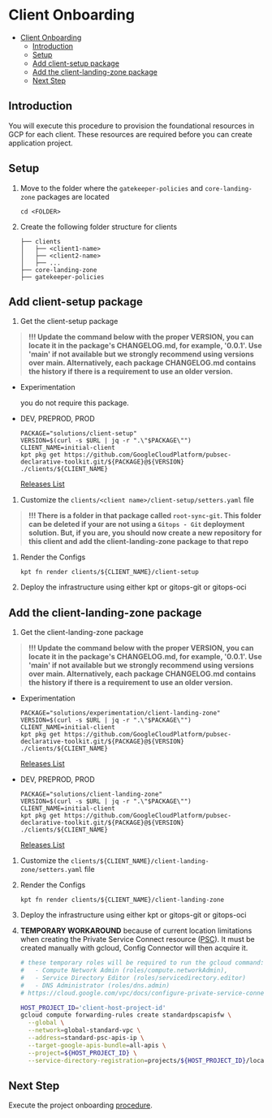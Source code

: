 # Client Onboarding

<!-- vscode-markdown-toc -->
- [Client Onboarding](#client-onboarding)
  - [Introduction](#introduction)
  - [Setup](#setup)
  - [Add client-setup package](#add-client-setup-package)
  - [Add the client-landing-zone package](#add-the-client-landing-zone-package)
  - [Next Step](#next-step)

<!-- vscode-markdown-toc-config
	numbering=false
	autoSave=true
	/vscode-markdown-toc-config -->
<!-- /vscode-markdown-toc -->

## <a name='Introduction'></a>Introduction

You will execute this procedure to provision the foundational resources in GCP for each client. These resources are required before you can create application project.

## <a name='Setup'></a>Setup

1. Move to the folder where the `gatekeeper-policies` and `core-landing-zone` packages are located

    ```shell
    cd <FOLDER>
    ```

1. Create the following folder structure for clients

    ```text
    ├── clients
    │   ├── <client1-name>
    │   ├── <client2-name>
    │   ├── ...
    ├── core-landing-zone
    ├── gatekeeper-policies
    ```

## <a name='Addclient-setuppackage'></a>Add client-setup package

1. Get the client-setup package

> **!!! Update the command below with the proper VERSION, you can locate it in the package's CHANGELOG.md, for example, '0.0.1'. Use 'main' if not available but
> we strongly recommend using versions over main. Alternatively, each package CHANGELOG.md contains the history if there is a requirement to use an older version.**

- Experimentation

  you do not require this package.

- DEV, PREPROD, PROD

  ```shell
  PACKAGE="solutions/client-setup"
  VERSION=$(curl -s $URL | jq -r ".\"$PACKAGE\"")
  CLIENT_NAME=initial-client
  kpt pkg get https://github.com/GoogleCloudPlatform/pubsec-declarative-toolkit.git/${PACKAGE}@${VERSION} ./clients/${CLIENT_NAME}
  ```

  [Releases List](https://github.com/GoogleCloudPlatform/pubsec-declarative-toolkit/releases?q=%22solutions%2Fclient-setup%22&expanded=true)

1. Customize the `clients/<client name>/client-setup/setters.yaml` file

  > **!!! There is a folder in that package called `root-sync-git`. This folder can be deleted if your are not using a `Gitops - Git` deployment solution. But, if you are, you should now create a new repository for this client and add the client-landing-zone package to that repo**

1. Render the Configs

    ```shell
    kpt fn render clients/${CLIENT_NAME}/client-setup
    ```

1. Deploy the infrastructure using either kpt or gitops-git or gitops-oci

## <a name='Addtheclient-landing-zonepackage'></a>Add the client-landing-zone package

1. Get the client-landing-zone package

> **!!! Update the command below with the proper VERSION, you can locate it in the package's CHANGELOG.md, for example, '0.0.1'. Use 'main' if not available but
> we strongly recommend using versions over main. Alternatively, each package CHANGELOG.md contains the history if there is a requirement to use an older version.**

- Experimentation

  ```shell
  PACKAGE="solutions/experimentation/client-landing-zone"
  VERSION=$(curl -s $URL | jq -r ".\"$PACKAGE\"")
  CLIENT_NAME=initial-client
  kpt pkg get https://github.com/GoogleCloudPlatform/pubsec-declarative-toolkit.git/${PACKAGE}@${VERSION} ./clients/${CLIENT_NAME}
  ```

  [Releases List](https://github.com/GoogleCloudPlatform/pubsec-declarative-toolkit/releases?q=experimentation%2Fclient-landing-zone&expanded=true)

- DEV, PREPROD, PROD

  ```shell
  PACKAGE="solutions/client-landing-zone"
  VERSION=$(curl -s $URL | jq -r ".\"$PACKAGE\"")
  CLIENT_NAME=initial-client
  kpt pkg get https://github.com/GoogleCloudPlatform/pubsec-declarative-toolkit.git/${PACKAGE}@${VERSION} ./clients/${CLIENT_NAME}
  ```

  [Releases List](https://github.com/GoogleCloudPlatform/pubsec-declarative-toolkit/releases?q=solutions%2Fclient-landing-zone&expanded=true)

1. Customize the `clients/${CLIENT_NAME}/client-landing-zone/setters.yaml` file

2. Render the Configs

    ```shell
    kpt fn render clients/${CLIENT_NAME}/client-landing-zone
    ```

3. Deploy the infrastructure using either kpt or gitops-git or gitops-oci

4. **TEMPORARY WORKAROUND** because of current location limitations when creating the Private Service Connect resource ([PSC](https://github.com/GoogleCloudPlatform/pubsec-declarative-toolkit/blob/main/solutions/client-landing-zone/client-folder/standard/applications-infrastructure/host-project/network/psc/google-apis/psc.yaml)).  It must be created manually with gcloud, Config Connector will then acquire it.
    ```bash
    # these temporary roles will be required to run the gcloud command:
    #   - Compute Network Admin (roles/compute.networkAdmin),
    #   - Service Directory Editor (roles/servicedirectory.editor)
    #   - DNS Administrator (roles/dns.admin)
    # https://cloud.google.com/vpc/docs/configure-private-service-connect-apis#roles

    HOST_PROJECT_ID='client-host-project-id'
    gcloud compute forwarding-rules create standardpscapisfw \
      --global \
      --network=global-standard-vpc \
      --address=standard-psc-apis-ip \
      --target-google-apis-bundle=all-apis \
      --project=${HOST_PROJECT_ID} \
      --service-directory-registration=projects/${HOST_PROJECT_ID}/locations/northamerica-northeast1
    ```

## <a name='NextStep'></a>Next Step

Execute the project onboarding [procedure](onboarding-project.md).
